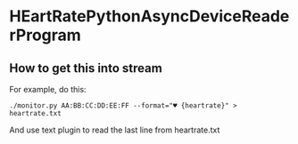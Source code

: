 # HEartRatePythonAsyncDeviceReaderProgram

## How to get this into stream

For example, do this:

```
./monitor.py AA:BB:CC:DD:EE:FF --format="♥ {heartrate}" > heartrate.txt
```

And use text plugin to read the last line from heartrate.txt

